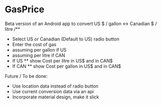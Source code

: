 # GasPrice
Beta version of an Android app to convert US $ / gallon <-> Canadian $ / litre
/**
 * Select US or Canadian (Default to US) radio button 
 * Enter the cost of gas  
 * 	assuming per gallon if US
 * 	assuming per litre if CAN
 * If US 
 ** 	show Cost per litre in US$ and in CAN$
 * If CAN
 ** 	show Cost per gallon in US$ and in CAN$

Future / To be done: 
 * Use location data instead of radio button
 * Use current conversion data via an api
 * Incorporate material design, make it slick 


